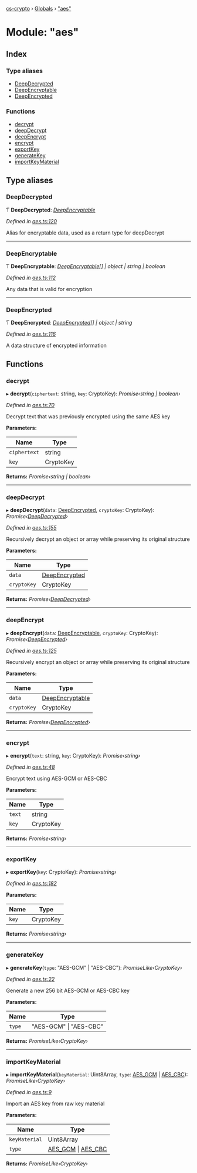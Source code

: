 [cs-crypto](../README.md) › [Globals](../globals.md) › ["aes"](_aes_.md)

# Module: "aes"

## Index

### Type aliases

* [DeepDecrypted](_aes_.md#deepdecrypted)
* [DeepEncryptable](_aes_.md#deepencryptable)
* [DeepEncrypted](_aes_.md#deepencrypted)

### Functions

* [decrypt](_aes_.md#decrypt)
* [deepDecrypt](_aes_.md#deepdecrypt)
* [deepEncrypt](_aes_.md#deepencrypt)
* [encrypt](_aes_.md#encrypt)
* [exportKey](_aes_.md#exportkey)
* [generateKey](_aes_.md#generatekey)
* [importKeyMaterial](_aes_.md#importkeymaterial)

## Type aliases

###  DeepDecrypted

Ƭ **DeepDecrypted**: *[DeepEncryptable](_aes_.md#deepencryptable)*

*Defined in [aes.ts:120](https://github.com/very-amused/CS-crypto/blob/f3c72f3/src/aes.ts#L120)*

Alias for encryptable data, used as a return type for deepDecrypt

___

###  DeepEncryptable

Ƭ **DeepEncryptable**: *[DeepEncryptable](_aes_.md#deepencryptable)[] | object | string | boolean*

*Defined in [aes.ts:112](https://github.com/very-amused/CS-crypto/blob/f3c72f3/src/aes.ts#L112)*

Any data that is valid for encryption

___

###  DeepEncrypted

Ƭ **DeepEncrypted**: *[DeepEncrypted](_aes_.md#deepencrypted)[] | object | string*

*Defined in [aes.ts:116](https://github.com/very-amused/CS-crypto/blob/f3c72f3/src/aes.ts#L116)*

A data structure of encrypted information

## Functions

###  decrypt

▸ **decrypt**(`ciphertext`: string, `key`: CryptoKey): *Promise‹string | boolean›*

*Defined in [aes.ts:70](https://github.com/very-amused/CS-crypto/blob/f3c72f3/src/aes.ts#L70)*

Decrypt text that was previously encrypted using the same AES key

**Parameters:**

Name | Type |
------ | ------ |
`ciphertext` | string |
`key` | CryptoKey |

**Returns:** *Promise‹string | boolean›*

___

###  deepDecrypt

▸ **deepDecrypt**(`data`: [DeepEncrypted](_aes_.md#deepencrypted), `cryptoKey`: CryptoKey): *Promise‹[DeepDecrypted](_aes_.md#deepdecrypted)›*

*Defined in [aes.ts:155](https://github.com/very-amused/CS-crypto/blob/f3c72f3/src/aes.ts#L155)*

Recursively decrypt an object or array while preserving its original structure

**Parameters:**

Name | Type |
------ | ------ |
`data` | [DeepEncrypted](_aes_.md#deepencrypted) |
`cryptoKey` | CryptoKey |

**Returns:** *Promise‹[DeepDecrypted](_aes_.md#deepdecrypted)›*

___

###  deepEncrypt

▸ **deepEncrypt**(`data`: [DeepEncryptable](_aes_.md#deepencryptable), `cryptoKey`: CryptoKey): *Promise‹[DeepEncrypted](_aes_.md#deepencrypted)›*

*Defined in [aes.ts:125](https://github.com/very-amused/CS-crypto/blob/f3c72f3/src/aes.ts#L125)*

Recursively encrypt an object or array while preserving its original structure

**Parameters:**

Name | Type |
------ | ------ |
`data` | [DeepEncryptable](_aes_.md#deepencryptable) |
`cryptoKey` | CryptoKey |

**Returns:** *Promise‹[DeepEncrypted](_aes_.md#deepencrypted)›*

___

###  encrypt

▸ **encrypt**(`text`: string, `key`: CryptoKey): *Promise‹string›*

*Defined in [aes.ts:48](https://github.com/very-amused/CS-crypto/blob/f3c72f3/src/aes.ts#L48)*

Encrypt text using AES-GCM or AES-CBC

**Parameters:**

Name | Type |
------ | ------ |
`text` | string |
`key` | CryptoKey |

**Returns:** *Promise‹string›*

___

###  exportKey

▸ **exportKey**(`key`: CryptoKey): *Promise‹string›*

*Defined in [aes.ts:182](https://github.com/very-amused/CS-crypto/blob/f3c72f3/src/aes.ts#L182)*

**Parameters:**

Name | Type |
------ | ------ |
`key` | CryptoKey |

**Returns:** *Promise‹string›*

___

###  generateKey

▸ **generateKey**(`type`: "AES-GCM" | "AES-CBC"): *PromiseLike‹CryptoKey›*

*Defined in [aes.ts:22](https://github.com/very-amused/CS-crypto/blob/f3c72f3/src/aes.ts#L22)*

Generate a new 256 bit AES-GCM or AES-CBC key

**Parameters:**

Name | Type |
------ | ------ |
`type` | "AES-GCM" &#124; "AES-CBC" |

**Returns:** *PromiseLike‹CryptoKey›*

___

###  importKeyMaterial

▸ **importKeyMaterial**(`keyMaterial`: Uint8Array, `type`: [AES_GCM](../enums/_constants_.algorithms.md#aes_gcm) | [AES_CBC](../enums/_constants_.algorithms.md#aes_cbc)): *PromiseLike‹CryptoKey›*

*Defined in [aes.ts:9](https://github.com/very-amused/CS-crypto/blob/f3c72f3/src/aes.ts#L9)*

Import an AES key from raw key material

**Parameters:**

Name | Type |
------ | ------ |
`keyMaterial` | Uint8Array |
`type` | [AES_GCM](../enums/_constants_.algorithms.md#aes_gcm) &#124; [AES_CBC](../enums/_constants_.algorithms.md#aes_cbc) |

**Returns:** *PromiseLike‹CryptoKey›*
